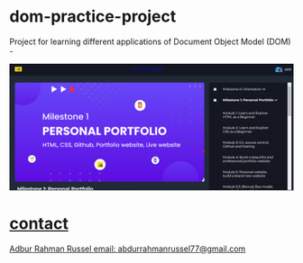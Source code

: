 # dom-practice-project

Project for learning different applications of Document Object Model (DOM) -


<a href="https://dom-practice-project.vercel.app/" />

<img src="./images/100.png" />

# contact
Adbur Rahman Russel
email: abdurrahmanrussel77@gmail.com
